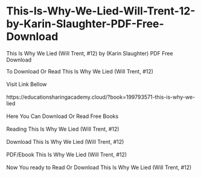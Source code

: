# This-Is-Why-We-Lied-Will-Trent-12-by-Karin-Slaughter-PDF-Free-Download
This Is Why We Lied (Will Trent, #12) by (Karin Slaughter) PDF Free Download
<div>To Download Or Read This Is Why We Lied (Will Trent, #12)</div>
<div>&nbsp;</div>
<div>Visit Link Bellow</div>
<div>&nbsp;</div>
<div>https://educationsharingacademy.cloud/?book=199793571-this-is-why-we-lied</div>
<div>&nbsp;</div>
<div>Here You Can Download Or Read Free Books</div>
<div>&nbsp;</div>
<div>Reading This Is Why We Lied (Will Trent, #12)</div>
<div>&nbsp;</div>
<div>Download This Is Why We Lied (Will Trent, #12)</div>
<div>&nbsp;</div>
<div>PDF/Ebook This Is Why We Lied (Will Trent, #12)</div>
<div>&nbsp;</div>
<div>Now You ready to Read Or Download This Is Why We Lied (Will Trent, #12)</div>
<div>&nbsp;</div>
